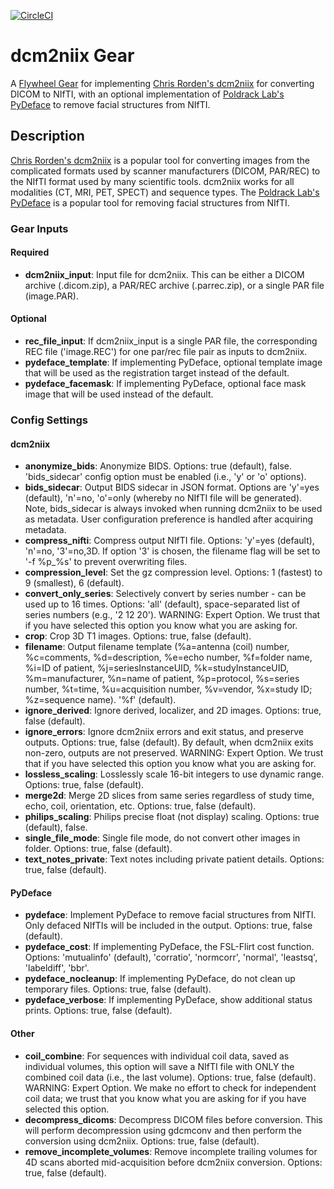 [![CircleCI](https://circleci.com/gh/flywheel-apps/dcm2niix.svg?style=shield)](https://app.circleci.com/pipelines/github/flywheel-apps/dcm2niix)

# dcm2niix Gear

A [Flywheel Gear](https://github.com/flywheel-io/gears/tree/master/spec) for implementing [Chris Rorden's dcm2niix](https://github.com/rordenlab/dcm2niix) for converting DICOM to NIfTI, with an optional implementation of [Poldrack Lab's PyDeface](https://github.com/poldracklab/pydeface) to remove facial structures from NIfTI.

## Description

[Chris Rorden's dcm2niix](https://github.com/rordenlab/dcm2niix) is a popular tool for converting images from the complicated formats used by scanner manufacturers (DICOM, PAR/REC) to the NIfTI format used by many scientific tools. dcm2niix works for all modalities (CT, MRI, PET, SPECT) and sequence types. The [Poldrack Lab's PyDeface](https://github.com/poldracklab/pydeface) is a popular tool for removing facial structures from NIfTI.

### Gear Inputs

#### Required
* **dcm2niix_input**: Input file for dcm2niix. This can be either a DICOM archive (.dicom.zip), a PAR/REC archive (.parrec.zip), or a single PAR file (image.PAR).

#### Optional
* **rec_file_input**: If dcm2niix_input is a single PAR file, the corresponding REC file ('image.REC') for one par/rec file pair as inputs to dcm2niix.
* **pydeface_template**: If implementing PyDeface, optional template image that will be used as the registration target instead of the default.
* **pydeface_facemask**: If implementing PyDeface, optional face mask image that will be used instead of the default.

### Config Settings

#### dcm2niix
* **anonymize_bids**: Anonymize BIDS. Options: true (default), false. 'bids_sidecar' config option must be enabled (i.e., 'y' or 'o' options).
* **bids_sidecar**: Output BIDS sidecar in JSON format. Options are 'y'=yes (default), 'n'=no, 'o'=only (whereby no NIfTI file will be generated). Note, bids_sidecar is always invoked when running dcm2niix to be used as metadata. User configuration preference is handled after acquiring metadata.
* **compress_nifti**: Compress output NIfTI file. Options: 'y'=yes (default), 'n'=no, '3'=no,3D. If option '3' is chosen, the filename flag will be set to '-f %p_%s' to prevent overwriting files.
* **compression_level**: Set the gz compression level. Options: 1 (fastest) to 9 (smallest), 6 (default).
* **convert_only_series**: Selectively convert by series number - can be used up to 16 times. Options: 'all' (default), space-separated list of series numbers (e.g., '2 12 20'). WARNING: Expert Option. We trust that if you have selected this option you know what you are asking for.
* **crop**: Crop 3D T1 images. Options: true, false (default).
* **filename**: Output filename template (%a=antenna (coil) number, %c=comments, %d=description, %e=echo number, %f=folder name, %i=ID of patient, %j=seriesInstanceUID, %k=studyInstanceUID, %m=manufacturer, %n=name of patient, %p=protocol, %s=series number, %t=time, %u=acquisition number, %v=vendor, %x=study ID; %z=sequence name). '%f' (default).
* **ignore_derived**: Ignore derived, localizer, and 2D images. Options: true, false (default).
* **ignore_errors**: Ignore dcm2niix errors and exit status, and preserve outputs. Options: true, false (default). By default, when dcm2niix exits non-zero, outputs are not preserved. WARNING: Expert Option. We trust that if you have selected this option you know what you are asking for.
* **lossless_scaling**: Losslessly scale 16-bit integers to use dynamic range. Options: true, false (default).
* **merge2d**: Merge 2D slices from same series regardless of study time, echo, coil, orientation, etc. Options: true, false (default).
* **philips_scaling**: Philips precise float (not display) scaling. Options: true (default), false.
* **single_file_mode**: Single file mode, do not convert other images in folder. Options: true, false (default).
* **text_notes_private**: Text notes including private patient details. Options: true, false (default).

#### PyDeface
* **pydeface**: Implement PyDeface to remove facial structures from NIfTI. Only defaced NIfTIs will be included in the output. Options: true, false (default).
* **pydeface_cost**: If implementing PyDeface, the FSL-Flirt cost function. Options: 'mutualinfo' (default), 'corratio', 'normcorr', 'normal', 'leastsq', 'labeldiff', 'bbr'.
* **pydeface_nocleanup**: If implementing PyDeface, do not clean up temporary files. Options: true, false (default).
* **pydeface_verbose**: If implementing PyDeface, show additional status prints. Options: true, false (default).

#### Other
* **coil_combine**: For sequences with individual coil data, saved as individual volumes, this option will save a NIfTI file with ONLY the combined coil data (i.e., the last volume). Options: true, false (default). WARNING: Expert Option. We make no effort to check for independent coil data; we trust that you know what you are asking for if you have selected this option.
* **decompress_dicoms**: Decompress DICOM files before conversion. This will perform decompression using gdcmconv and then perform the conversion using dcm2niix. Options: true, false (default).
* **remove_incomplete_volumes**: Remove incomplete trailing volumes for 4D scans aborted mid-acquisition before dcm2niix conversion. Options: true, false (default).
